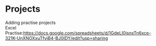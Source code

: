 # Projects <br />
Adding practise projects <br />
Excel Practise:https://docs.google.com/spreadsheets/d/1GdeLI0jsnxTn6xce-321K-UnXNOXxuTfviB4-BJ0IDY/edit?usp=sharing

